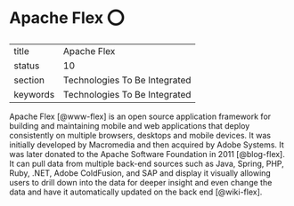 # Apache Flex :o:


|          |                               |
| -------- | ----------------------------- |
| title    | Apache Flex                   | 
| status   | 10                            |
| section  | Technologies To Be Integrated |
| keywords | Technologies To Be Integrated |



Apache Flex [@www-flex] is an open source application framework
for building and maintaining mobile and web applications that deploy
consistently on multiple browsers, desktops and mobile devices. It was
initially developed by Macromedia and then acquired by Adobe
Systems. It was later donated to the Apache Software Foundation in
2011 [@blog-flex]. It can pull data from multiple back-end sources
such as Java, Spring, PHP, Ruby, .NET, Adobe ColdFusion, and SAP and
display it visually allowing users to drill down into the data for
deeper insight and even change the data and have it automatically
updated on the back end [@wiki-flex].

